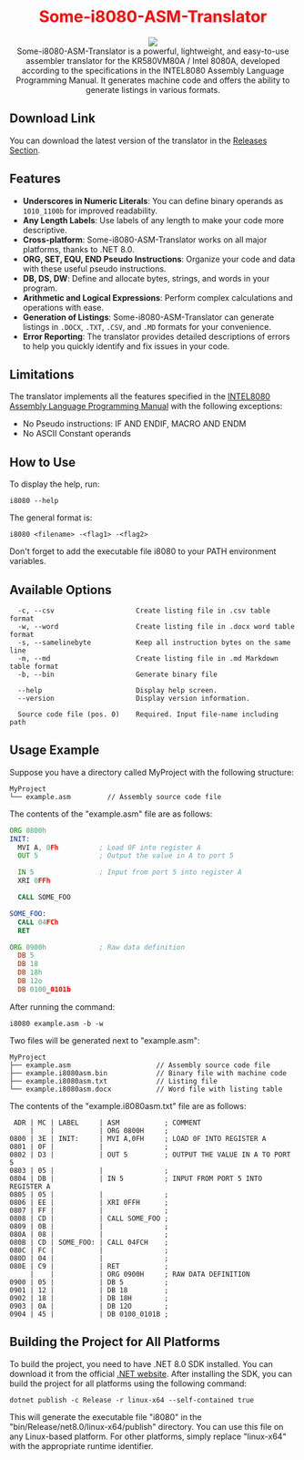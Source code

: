 <div align="center">
  <p align="center">
      <h1 align="center" style="color:red;">Some-i8080-ASM-Translator</h1>
      <img src="https://github.com/user-attachments/assets/c8c0bf31-4f98-4164-8ba8-f5d0bb8232b0" /><br/>
      Some-i8080-ASM-Translator is a powerful, lightweight, and easy-to-use assembler translator for the KR580VM80A / Intel 8080A, developed according to the specifications in the INTEL8080 Assembly Language Programming Manual. It generates machine code and offers the ability to generate listings in various formats.
  </p>
</div>

## Download Link

You can download the latest version of the translator in the [Releases Section](https://github.com/GalaxyShad/Some-i8080-ASM-Translator/releases).

## Features

- **Underscores in Numeric Literals**: You can define binary operands as ```1010_1100b``` for improved readability.
- **Any Length Labels**: Use labels of any length to make your code more descriptive.
- **Cross-platform**: Some-i8080-ASM-Translator works on all major platforms, thanks to .NET 8.0.
- **ORG, SET, EQU, END Pseudo Instructions**: Organize your code and data with these useful pseudo instructions.
- **DB, DS, DW**: Define and allocate bytes, strings, and words in your program.
- **Arithmetic and Logical Expressions**: Perform complex calculations and operations with ease.
- **Generation of Listings**: Some-i8080-ASM-Translator can generate listings in ```.DOCX```, ```.TXT```, ```.CSV```, and ```.MD``` formats for your convenience.
- **Error Reporting**: The translator provides detailed descriptions of errors to help you quickly identify and fix issues in your code.

## Limitations

The translator implements all the features specified in the [INTEL8080 Assembly Language Programming Manual](https://altairclone.com/downloads/manuals/8080%20Programmers%20Manual.pdf) with the following exceptions:

- No Pseudo instructions: IF AND ENDIF, MACRO AND ENDM
- No ASCII Constant operands

## How to Use

To display the help, run:
```
i8080 --help
```
The general format is:
```
i8080 <filename> -<flag1> -<flag2>
```
Don't forget to add the executable file i8080 to your PATH environment variables.

## Available Options

```
  -c, --csv                    Create listing file in .csv table format
  -w, --word                   Create listing file in .docx word table format
  -s, --samelinebyte           Keep all instruction bytes on the same line
  -m, --md                     Create listing file in .md Markdown table format
  -b, --bin                    Generate binary file

  --help                       Display help screen.
  --version                    Display version information.

  Source code file (pos. 0)    Required. Input file-name including path
```

## Usage Example

Suppose you have a directory called MyProject with the following structure:
```
MyProject
└── example.asm         // Assembly source code file
```
The contents of the "example.asm" file are as follows:
```asm
ORG 0800h
INIT:
  MVI A, 0Fh          ; Load 0F into register A
  OUT 5               ; Output the value in A to port 5

  IN 5                ; Input from port 5 into register A
  XRI 0FFh

  CALL SOME_FOO

SOME_FOO:
  CALL 04FCh
  RET

ORG 0900h             ; Raw data definition
  DB 5
  DB 18
  DB 18h
  DB 12o
  DB 0100_0101b
```
After running the command:
```
i8080 example.asm -b -w
```
Two files will be generated next to "example.asm":
```
MyProject
├── example.asm                     // Assembly source code file
├── example.i8080asm.bin            // Binary file with machine code
├── example.i8080asm.txt            // Listing file
└── example.i8080asm.docx           // Word file with listing table
```
The contents of the "example.i8080asm.txt" file are as follows:
```
 ADR | MC | LABEL     | ASM           ; COMMENT
     |    |           | ORG 0800H     ;
0800 | 3E | INIT:     | MVI A,0FH     ; LOAD 0F INTO REGISTER A
0801 | 0F |           |               ;
0802 | D3 |           | OUT 5         ; OUTPUT THE VALUE IN A TO PORT 5
0803 | 05 |           |               ;
0804 | DB |           | IN 5          ; INPUT FROM PORT 5 INTO REGISTER A
0805 | 05 |           |               ;
0806 | EE |           | XRI 0FFH      ;
0807 | FF |           |               ;
0808 | CD |           | CALL SOME_FOO ;
0809 | 0B |           |               ;
080A | 08 |           |               ;
080B | CD | SOME_FOO: | CALL 04FCH    ;
080C | FC |           |               ;
080D | 04 |           |               ;
080E | C9 |           | RET           ;
     |    |           | ORG 0900H     ; RAW DATA DEFINITION
0900 | 05 |           | DB 5          ;
0901 | 12 |           | DB 18         ;
0902 | 18 |           | DB 18H        ;
0903 | 0A |           | DB 12O        ;
0904 | 45 |           | DB 0100_0101B ;
```

## Building the Project for All Platforms

To build the project, you need to have .NET 8.0 SDK installed. You can download it from the official [.NET website](https://dotnet.microsoft.com/download/dotnet/8.0). After installing the SDK, you can build the project for all platforms using the following command:
```
dotnet publish -c Release -r linux-x64 --self-contained true
```
This will generate the executable file "i8080" in the "bin/Release/net8.0/linux-x64/publish" directory. You can use this file on any Linux-based platform. For other platforms, simply replace "linux-x64" with the appropriate runtime identifier.
